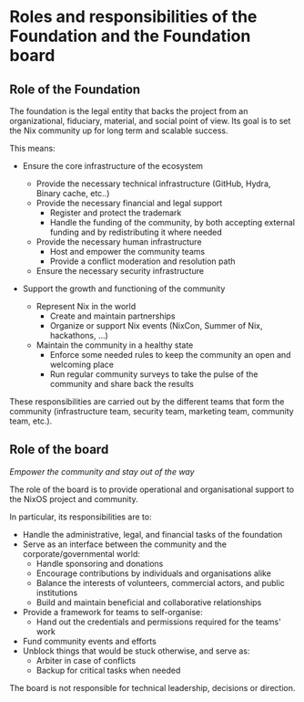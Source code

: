 # Roles and responsibilities of the Foundation and the Foundation board

## Role of the Foundation

The foundation is the legal entity that backs the project from an organizational, fiduciary, material, and social point of view.
Its goal is to set the Nix community up for long term and scalable success.

This means:

- Ensure the core infrastructure of the ecosystem
  - Provide the necessary technical infrastructure (GitHub, Hydra, Binary cache, etc..)
  - Provide the necessary financial and legal support
    - Register and protect the trademark
    - Handle the funding of the community, by both accepting external funding and by redistributing it where needed
  - Provide the necessary human infrastructure
    - Host and empower the community teams
    - Provide a conflict moderation and resolution path
  - Ensure the necessary security infrastructure

- Support the growth and functioning of the community
  - Represent Nix in the world
    - Create and maintain partnerships
    - Organize or support Nix events (NixCon, Summer of Nix, hackathons, …)
  - Maintain the community in a healthy state
    - Enforce some needed rules to keep the community an open and welcoming place
    - Run regular community surveys to take the pulse of the community and share back the results

These responsibilities are carried out by the different teams that form the community (infrastructure team, security team, marketing team, community team, etc.).

## Role of the board

_Empower the community and stay out of the way_

The role of the board is to provide operational and organisational support to the NixOS project and community.

In particular, its responsibilities are to:

- Handle the administrative, legal, and financial tasks of the foundation
- Serve as an interface between the community and the corporate/governmental world:
  - Handle sponsoring and donations
  - Encourage contributions by individuals and organisations alike
  - Balance the interests of volunteers, commercial actors, and public institutions
  - Build and maintain beneficial and collaborative relationships
- Provide a framework for teams to self-organise:
  - Hand out the credentials and permissions required for the teams' work
- Fund community events and efforts
- Unblock things that would be stuck otherwise, and serve as:
  - Arbiter in case of conflicts
  - Backup for critical tasks when needed

The board is not responsible for technical leadership, decisions or direction.

<!--
NOTE: this information is currently duplicated on
https://github.com/NixOS/nixos-homepage/blob/master/community/teams/foundation-board.tt
please try to keep it in sync until there is automation in place
-->
